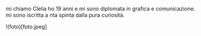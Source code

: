 mi chiamo Clelia ho 19 anni e mi sono diplomata in grafica e comunicazione. mi sono iscritta a nta spinta dalla pura curiosità.

!(foto)[foto.jpeg]